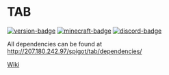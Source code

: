 # TAB
[![version-badge][version-badge]][spigot]
[![minecraft-badge][minecraft-badge]][spigot-download]
[![discord-badge][discord-badge]][discord]

All dependencies can be found at http://207.180.242.97/spigot/tab/dependencies/

[Wiki](https://github.com/NEZNAMY/TAB/wiki)

[spigot]: https://www.spigotmc.org/resources/57806/
[spigot-download]: https://www.spigotmc.org/resources/57806/updates
[discord]: https://discord.gg/yx4THeU
[version-badge]: https://img.shields.io/badge/Version-2.6.3-green.svg
[minecraft-badge]: https://img.shields.io/badge/Minecraft-1.5.0%20--%201.15.1-blue.svg
[discord-badge]: https://img.shields.io/discord/464328633239207938.svg?label=Discord
